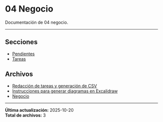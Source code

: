 # 04 Negocio

Documentación de 04 negocio.

---

## Secciones

- [Pendientes](./Pendientes/00_README.md)
- [Tareas](./Tareas/00_README.md)

## Archivos

- [Redacción de tareas y generación de CSV](./promptRedaccionDeTareas.md)
- [Instrucciones para generar diagramas en Excalidraw](./propmtDiagramasDeExcalidraw.md)
- [Negocio](./README.md)

---

**Última actualización:** 2025-10-20  
**Total de archivos:** 3

